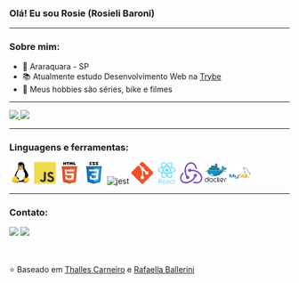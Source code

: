 ### Olá! Eu sou Rosie (Rosieli Baroni)

---

### **Sobre mim:**

<div align="left">
  <ul>
    <li> 🏡  Araraquara - SP </li>
    <li> 📚  Atualmente estudo Desenvolvimento Web na <a href="https://betrybe.com">Trybe</a></li>
    <li> 🌱  Meus hobbies são séries, bike e filmes</li>
  <ul/>
</div>

---

<div>
  <a href="https://github.com/RosieBaroni">
    <img height="160em" src="https://github-readme-stats.vercel.app/api?username=RosieBaroni&show_icons=true&theme=panda&include_all_commits=true&count_private=true&icon_color=2FC18C&title_color=19f9d899&bg_color=31353a"/>
  <a/>
    <img height="160em" src="https://github-readme-stats.vercel.app/api/top-langs/?username=RosieBaroni&layout=compact&langs_count=7&theme=panda&include_all_commits=true&count_private=true&icon_color=2FC18C&title_color=19f9d899&bg_color=31353a"/>
</div>

---

### **Linguagens e ferramentas:**  

<div>
  <img src="https://raw.githubusercontent.com/devicons/devicon/master/icons/linux/linux-original.svg" alt="linux" width="40" height="40" />
  <img src="https://raw.githubusercontent.com/devicons/devicon/master/icons/javascript/javascript-original.svg" alt="javascript" width="40" height="40"/> 
  <img src="https://raw.githubusercontent.com/devicons/devicon/master/icons/html5/html5-original-wordmark.svg" alt="html5" width="40" height="40"/> 
  <img src="https://raw.githubusercontent.com/devicons/devicon/master/icons/css3/css3-original-wordmark.svg" alt="css3" width="40" height="40"/> 
  <img src="https://www.learnstorybook.com/intro-to-storybook/logo-jest.png" alt="jest" width="40" height="40" />
  <img src="https://raw.githubusercontent.com/devicons/devicon/master/icons/git/git-original.svg" alt="git" width="40" height="40"/>
  <img src="https://raw.githubusercontent.com/devicons/devicon/master/icons/react/react-original-wordmark.svg" alt="react" width="40" height="40"/> 
  <img src="https://raw.githubusercontent.com/devicons/devicon/master/icons/redux/redux-original.svg" alt="redux" width="40" height="40"/> 
  <img src="https://raw.githubusercontent.com/devicons/devicon/master/icons/docker/docker-original-wordmark.svg"/ alt="docker" width="40" height="40">
  <img src="https://raw.githubusercontent.com/devicons/devicon/master/icons/mysql/mysql-original-wordmark.svg"/ alt="mysql" width="40" height="40"> 
</div>

---

### **Contato:**

<div>
  <a href="https://www.linkedin.com/in/rosieli-baroni/" target="_blank"><img src="https://img.shields.io/badge/-LinkedIn-%230077B5?style=for-the-badge&logo=linkedin&logoColor=white" target="_blank"></a> 
  <a href=mailto:"rosi.baroni@gmail.com"><img src="https://img.shields.io/badge/-Gmail-%23333?style=for-the-badge&logo=gmail&logoColor=white" target="_blank"></a>
</div>

<br />
<br />

⭐️ Baseado em [Thalles Carneiro](https://github.com/thalles-carneiro) e [Rafaella Ballerini](https://github.com/rafaballerini) 

